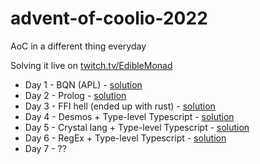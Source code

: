 # advent-of-coolio-2022
AoC in a different thing everyday

Solving it live on [twitch.tv/EdibleMonad](https://twitch.tv/EdibleMonad)

* Day 1 - BQN (APL) - [solution](./day_1)
* Day 2 - Prolog - [solution](./day_2)
* Day 3 - FFI hell (ended up with rust) - [solution](./day_3)
* Day 4 - Desmos + Type-level Typescript - [solution](./day_4)
* Day 5 - Crystal lang + Type-level Typescript - [solution](./day_5)
* Day 6 - RegEx + Type-level Typescript - [solution](./day_6)
* Day 7 - ??
